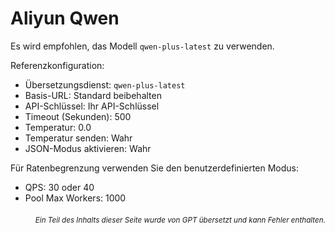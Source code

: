 # Aliyun Qwen

Es wird empfohlen, das Modell `qwen-plus-latest` zu verwenden.

Referenzkonfiguration:

- Übersetzungsdienst: `qwen-plus-latest`
- Basis-URL: Standard beibehalten
- API-Schlüssel: Ihr API-Schlüssel
- Timeout (Sekunden): 500
- Temperatur: 0.0
- Temperatur senden: Wahr
- JSON-Modus aktivieren: Wahr

Für Ratenbegrenzung verwenden Sie den benutzerdefinierten Modus:
- QPS: 30 oder 40
- Pool Max Workers: 1000

<div align="right"> 
<h6><small>Ein Teil des Inhalts dieser Seite wurde von GPT übersetzt und kann Fehler enthalten.</small></h6>